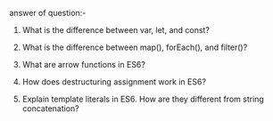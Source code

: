 answer of question:-

1) What is the difference between var, let, and const?



2) What is the difference between map(), forEach(), and filter()?



3) What are arrow functions in ES6?



4) How does destructuring assignment work in ES6?



5) Explain template literals in ES6. How are they different from string concatenation?